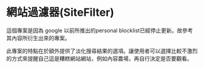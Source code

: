 # 網站過濾器(SiteFilter)
這個專案是因為 google 以前所推出的personal blocklist已經停止更新。故參考其內容所衍生出來的專案。

此專案的特點在於額外提供了淡化搜尋結果的選項。讓使用者可以選擇比較不激烈的方式來提醒自己這是糟糕網站網站，例如內容農場，再自行決定是否要觀看。
